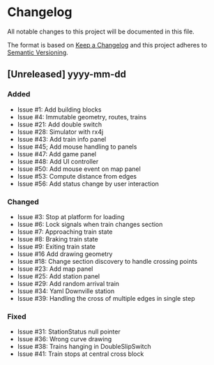 # Changelog

All notable changes to this project will be documented in this file.

The format is based on [Keep a Changelog](http://keepachangelog.com/en/1.0.0/)
and this project adheres to [Semantic Versioning](http://semver.org/spec/v2.0.0.html).

## [Unreleased] yyyy-mm-dd

### Added

- Issue #1: Add building blocks
- Issue #4: Immutable geometry, routes, trains
- Issue #21: Add double switch
- Issue #28: Simulator with rx4j
- Issue #43: Add train info panel
- Issue #45; Add mouse handling to panels
- Issue #47: Add game panel
- Issue #48: Add UI controller
- Issue #50: Add mouse event on map panel
- Issue #53: Compute distance from edges
- Issue #56: Add status change by user interaction
  
### Changed 

- Issue #3: Stop at platform for loading
- Issue #6: Lock signals when train changes section
- Issue #7: Approaching train state
- Issue #8: Braking train state
- Issue #9: Exiting train state
- Issue #16  Add drawing geometry
- Issue #18: Change section discovery to handle crossing points
- Issue #23: Add map panel
- Issue #25: Add station panel
- Issue #29: Add random arrival train
- Issue #34: Yaml Downville station
- Issue #39: Handling the cross of multiple edges in single step

### Fixed

- Issue #31: StationStatus null pointer
- Issue #36: Wrong curve drawing
- Issue #38: Trains hanging in DoubleSlipSwitch
- Issue #41: Train stops at central cross block
